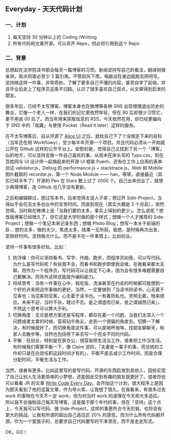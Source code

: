 ## Everyday - 天天代码计划

### 一、计划

1. 每天坚持 30 分钟以上的 Coding /Writting
2. 所有代码和文章开源。可以另开 Repo，但必将引用到这个 Repo

### 二、背景

总想起在法学院读书那会每天一篇博客的习惯。新闻坚持写自己的看法，翻译则做亲测，观点则查必至少 3 篇引用。不管刮风下雨，电脑没在身边就跑去网吧写。坚持做这样一件事，非常奇妙。了解了更多自己不懂的内容，甚至自学了前端，并且毕业后走上了程序员这条不归路。认识了很多喜欢自己观点，从文章得到启发的朋友。

很多年后，已经不太写博客。博客本身也在微博等各种 SNS 出现慢慢退出历史的舞台，它像一个老人一样，在我们的记忆里依然年轻，但在 90 后却很少习惯它，更不用说 00 后了。而当年用来获取信息的 RSS，今天依然在用，却已经更偏向于 SNS 中的「收藏」与使用 Pocket（Read it later）这样的服务。

在不太写博客后，自从开源了 [Alice UI](https://github.com/aliceui/aliceui.org) 之后，就给自己下了个没规定下来的目标（当年还在用 Workflowy），至少每半年开源一个项目。并且代码必须从一开始就公开在 Github 这样的公开平台上。安慰的是，觉得自己又找到了另一个「博客」似的地方，可以坚持去做一件自己喜欢的事，从周末在床头写的 Typo.css，到在百姓网与 UI 设计师一起搞起来的开源 UI 框架 Puerh，还有在工作上应用的表单验证 validator.js，Debug 的 performance.js + stacktrace.js，Web 和 Mobile 图片截取的 recorder.js，第一个 Node Module —— han，等等，直接最近（其实已经半年了）开源的 Pen 在 Stars 数上过了 2000 个。自己出来创业了，就很少再理博客，连 Github 也几乎没有更新。

之前和编辑聊过，想过写本书，后来觉得太误人子弟；想过开 Side-Project，当得似乎会花去太多创业中的宝贵时间。而直到现在（其实大概是 3 个月前），突然觉得，当时我在微博上说「当我们要的太多，事实上得到的更少」。怎么说呢？想改版博客已经很久了，但它还是大学时做的那个样式；想做一个人才推荐的 Side-Project；想做一个笔记本来记录东西；想做 Photo Blog；想写一本关于前端的卦... 想的太多，做的太少，焦虑太多，结果一无所获。我想，是时候再次出发，安排好时间，坚持做点什么。而不是卡在一件事情上，比如创业。

坚持一件事有很多好处。比如：

1. 防浮燥：你可以坚持看书、写字、作曲、跑步，而程序员如我，可以写代码。为什么是写代码呢？有些我不会，而看书和跑步即使我会做，在我看来都太无聊。而作为一个程序员，写代码可以让我定下心来，因为会有很多难题需要自己都解决。而另外这样还能提升编码能力。
2. 持续思考：当有一件事在心中，我吃饭、洗澡甚至在约会的时候都可能想到一个好的点来把这件事做的更好。当然，一定要做到「当读书则读书，心无着于见客也；当见客则见客，心无着于读书也。一有着则私也。灵明无着，物来顺应。未来不迎，当时不杂，既过不恋。是之谓虚而已矣，是之谓诚而已矣」，不然这个思考可以弊大于利。
3. 切换角度：无论是想方案还是写程序，都存在着一个问题，当我们太深入一个问题或者太累的时候，容易钻牛角尖，走到一个很偏的角度去。切换一下解决，有时候就好了。而切换角度这件事，可以是喝杯咖啡，找朋友聊聊天，和家人去散步等，当然也包括停下来去写一个完全不同的代码。
4. 平衡：在创业，特别是在家办公，很容易把生活当工作，或者把工作当生活。有时候我们需要平衡一下，像 Claire 说的，「夫妻是一辈子的事，而总统的工作却只是在白宫任职这段时间才有的」，平衡不是去减少工作时间，而是合理分配时间，平衡生活与工作。

当然，或者有更多。比如这里写的是写代码，开源的东西启发到其他人，因些实现了自己让别人生活更简单的小梦想，还能因此交到有趣的朋友就更好了。或者你也可以看看 JR 的文章 [Write Code Every Day](http://ejohn.org/blog/write-code-every-day/)。会开始这个计划，很大程序上是因为那天看到了他的这篇文章，作为导火索，让我想了很久。在我看来，有很多过去 work 的事物在今天不一定 work，但为何当时 work 的道理在今天却大多适应。所以我不会强制自己每天写博客，这是属于那个年代的事，但在「坚持」这个点上，今天我可以写代码、做 Side-Project，这样的事更符合今天的我，也将会有更大的挑战，让我有所谓的超出自己适应区 20% 的感受。而为什么所有代码都开源，作为一个爱面子的，总要求自己代码要写的干净漂亮，而不是走走形式。

OK，GO！



